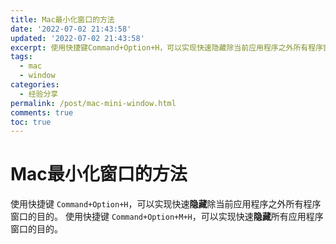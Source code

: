 ```yaml
---
title: Mac最小化窗口的方法
date: '2022-07-02 21:43:58'
updated: '2022-07-02 21:43:58'
excerpt: 使用快捷键Command+Option+H，可以实现快速隐藏除当前应用程序之外所有程序窗口的目的。 使用快捷键Command+Option+M+H，可以实现快速隐藏所有应用程序窗口的目的。
tags:
  - mac
  - window
categories:
  - 经验分享
permalink: /post/mac-mini-window.html
comments: true
toc: true
---
```

# Mac最小化窗口的方法

使用快捷键 `Command+Option+H`，可以实现快速**隐藏**除当前应用程序之外所有程序窗口的目的。 使用快捷键 `Command+Option+M+H`，可以实现快速**隐藏**所有应用程序窗口的目的。